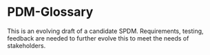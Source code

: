 # PDM-Glossary
This is an evolving draft of a candidate SPDM.  Requirements, testing, feedback are needed to further evolve this to meet the needs of stakeholders. 
